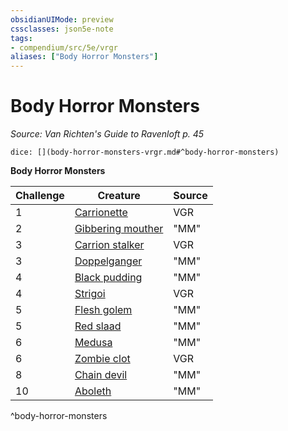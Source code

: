 ```yaml
---
obsidianUIMode: preview
cssclasses: json5e-note
tags:
- compendium/src/5e/vrgr
aliases: ["Body Horror Monsters"]
---
```

# Body Horror Monsters
*Source: Van Richten's Guide to Ravenloft p. 45* 

`dice: [](body-horror-monsters-vrgr.md#^body-horror-monsters)`

**Body Horror Monsters**

| Challenge | Creature | Source |
|-----------|----------|--------|
| 1 | [Carrionette](/2-Mechanics/CLI/bestiary/construct/carrionette-vrgr.md) | VGR |
| 2 | [Gibbering mouther](/2-Mechanics/CLI/bestiary/aberration/gibbering-mouther.md) | "MM" |
| 3 | [Carrion stalker](/2-Mechanics/CLI/bestiary/monstrosity/carrion-stalker-vrgr.md) | VGR |
| 3 | [Doppelganger](/2-Mechanics/CLI/bestiary/monstrosity/doppelganger.md) | "MM" |
| 4 | [Black pudding](/2-Mechanics/CLI/bestiary/ooze/black-pudding.md) | "MM" |
| 4 | [Strigoi](/2-Mechanics/CLI/bestiary/monstrosity/strigoi-vrgr.md) | VGR |
| 5 | [Flesh golem](/2-Mechanics/CLI/bestiary/construct/flesh-golem.md) | "MM" |
| 5 | [Red slaad](/2-Mechanics/CLI/bestiary/aberration/red-slaad.md) | "MM" |
| 6 | [Medusa](/2-Mechanics/CLI/bestiary/monstrosity/medusa.md) | "MM" |
| 6 | [Zombie clot](/2-Mechanics/CLI/bestiary/undead/zombie-clot-vrgr.md) | VGR |
| 8 | [Chain devil](/2-Mechanics/CLI/bestiary/fiend/chain-devil.md) | "MM" |
| 10 | [Aboleth](/2-Mechanics/CLI/bestiary/aberration/aboleth.md) | "MM" |
^body-horror-monsters